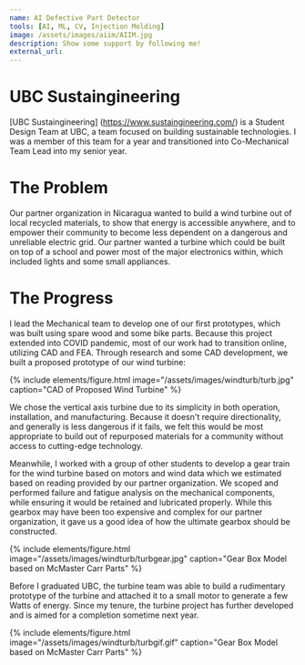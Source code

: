 ```yaml
---
name: AI Defective Part Detector
tools: [AI, ML, CV, Injection Molding]
image: /assets/images/aiim/AIIM.jpg
description: Show some support by following me!
external_url:
---
```

# UBC Sustaingineering

[UBC Sustaingineering] (https://www.sustaingineering.com/) is a Student Design Team at UBC, a team focused on building sustainable technologies. I was a member of this team for a year and transitioned into Co-Mechanical Team Lead into my senior year.

# The Problem
Our partner organization in Nicaragua wanted to build a wind turbine out of local recycled materials, to show that energy is accessible anywhere, and to empower their community to become less dependent on a dangerous and unreliable electric grid. Our partner wanted a turbine which could be built on top of a school and power most of the major electronics within, which included lights and some small appliances.

# The Progress

I lead the Mechanical team to develop one of our first prototypes, which was built using spare wood and some bike parts. Because this project extended into COVID pandemic, most of our work had to transition online, utilizing CAD and FEA. Through research and some CAD development, we built a proposed prototype of our wind turbine:

{% include elements/figure.html image="/assets/images/windturb/turb.jpg" caption="CAD of Proposed Wind Turbine" %}

We chose the vertical axis turbine due to its simplicity in both operation, installation, and manufacturing. Because it doesn't require directionality, and generally is less dangerous if it fails, we felt this would be most appropriate to build out of repurposed materials for a community without access to cutting-edge technology.

Meanwhile, I worked with a group of other students to develop a gear train for the wind turbine based on motors and wind data which we estimated based on reading provided by our partner organization. We scoped and performed failure and fatigue analysis on the mechanical components, while ensuring it would be retained and lubricated properly. While this gearbox may have been too expensive and complex for our partner organization, it gave us a good idea of how the ultimate gearbox should be constructed.

{% include elements/figure.html image="/assets/images/windturb/turbgear.jpg" caption="Gear Box Model based on McMaster Carr Parts" %}

Before I graduated UBC, the turbine team was able to build a rudimentary prototype of the turbine and attached it to a small motor to generate a few Watts of energy. Since my tenure, the turbine project has further developed and is aimed for a completion sometime next year.

{% include elements/figure.html image="/assets/images/windturb/turbgif.gif" caption="Gear Box Model based on McMaster Carr Parts" %}